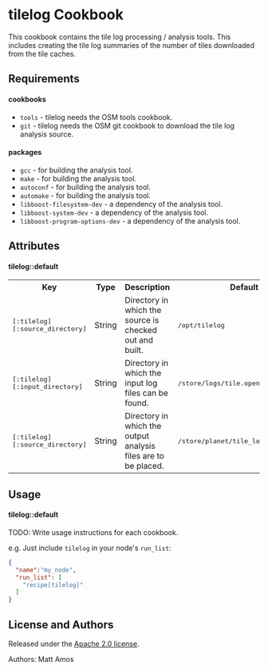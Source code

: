 tilelog Cookbook
================
This cookbook contains the tile log processing / analysis tools. This includes creating the tile log summaries of the number of tiles downloaded from the tile caches.

Requirements
------------

#### cookbooks
- `tools` - tilelog needs the OSM tools cookbook.
- `git` - tilelog needs the OSM git cookbook to download the tile log analysis source.

#### packages
- `gcc` - for building the analysis tool.
- `make` - for building the analysis tool.
- `autoconf` - for building the analysis tool.
- `automake` - for building the analysis tool.
- `libboost-filesystem-dev` - a dependency of the analysis tool.
- `libboost-system-dev` - a dependency of the analysis tool.
- `libboost-program-options-dev` - a dependency of the analysis tool.


Attributes
----------

#### tilelog::default
<table>
  <tr>
    <th>Key</th>
    <th>Type</th>
    <th>Description</th>
    <th>Default</th>
  </tr>
  <tr>
    <td><tt>[:tilelog][:source_directory]</tt></td>
    <td>String</td>
    <td>Directory in which the source is checked out and built.</td>
    <td><tt>/opt/tilelog</tt></td>
  </tr>
  <tr>
    <td><tt>[:tilelog][:input_directory]</tt></td>
    <td>String</td>
    <td>Directory in which the input log files can be found.</td>
    <td><tt>/store/logs/tile.openstreetmap.org</tt></td>
  </tr>
  <tr>
    <td><tt>[:tilelog][:source_directory]</tt></td>
    <td>String</td>
    <td>Directory in which the output analysis files are to be placed.</td>
    <td><tt>/store/planet/tile_logs</tt></td>
  </tr>
</table>

Usage
-----
#### tilelog::default
TODO: Write usage instructions for each cookbook.

e.g.
Just include `tilelog` in your node's `run_list`:

```json
{
  "name":"my_node",
  "run_list": [
    "recipe[tilelog]"
  ]
}
```

License and Authors
-------------------
Released under the [Apache 2.0 license](http://www.apache.org/licenses/LICENSE-2.0).

Authors: Matt Amos

